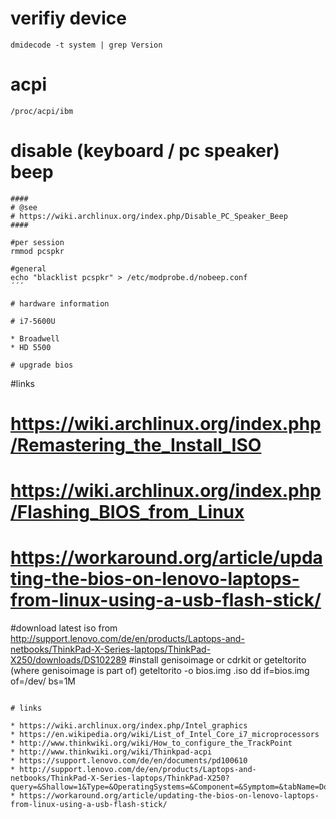 # verifiy device

```
dmidecode -t system | grep Version
```

# acpi

```
/proc/acpi/ibm
```

# disable (keyboard / pc speaker) beep

```
####
# @see
# https://wiki.archlinux.org/index.php/Disable_PC_Speaker_Beep
####

#per session
rmmod pcspkr

#general
echo "blacklist pcspkr" > /etc/modprobe.d/nobeep.conf
´´´

# hardware information

# i7-5600U

* Broadwell
* HD 5500

# upgrade bios

```
#links
#   https://wiki.archlinux.org/index.php/Remastering_the_Install_ISO
#   https://wiki.archlinux.org/index.php/Flashing_BIOS_from_Linux
#   https://workaround.org/article/updating-the-bios-on-lenovo-laptops-from-linux-using-a-usb-flash-stick/
#download latest iso from http://support.lenovo.com/de/en/products/Laptops-and-netbooks/ThinkPad-X-Series-laptops/ThinkPad-X250/downloads/DS102289
#install genisoimage or cdrkit or geteltorito (where genisoimage is part of)
geteltorito -o bios.img <file name>.iso
dd if=bios.img of=/dev/<your device> bs=1M

```

# links

* https://wiki.archlinux.org/index.php/Intel_graphics
* https://en.wikipedia.org/wiki/List_of_Intel_Core_i7_microprocessors
* http://www.thinkwiki.org/wiki/How_to_configure_the_TrackPoint
* http://www.thinkwiki.org/wiki/Thinkpad-acpi
* https://support.lenovo.com/de/en/documents/pd100610
* http://support.lenovo.com/de/en/products/Laptops-and-netbooks/ThinkPad-X-Series-laptops/ThinkPad-X250?query=&Shallow=1&Type=&OperatingSystems=&Component=&Symptom=&tabName=Downloads&linkTrack=Mast:SubNav:Support:Drivers%20and%20Software|Drivers%20and%20Software&beta=false
* https://workaround.org/article/updating-the-bios-on-lenovo-laptops-from-linux-using-a-usb-flash-stick/

